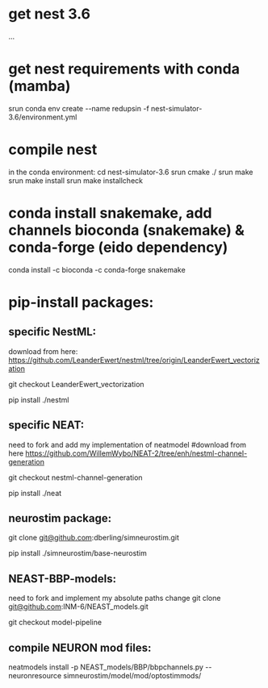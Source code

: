 # get nest 3.6

...

# get nest requirements with conda (mamba)

srun conda env create --name redupsin -f nest-simulator-3.6/environment.yml

# compile nest

in the conda environment:
cd nest-simulator-3.6
srun cmake ./
srun make
srun make install
srun make installcheck

# conda install snakemake, add channels bioconda (snakemake) & conda-forge (eido dependency)

conda install -c bioconda -c conda-forge snakemake

# pip-install packages:

## specific NestML:

download from here: https://github.com/LeanderEwert/nestml/tree/origin/LeanderEwert_vectorization

git checkout LeanderEwert_vectorization

pip install ./nestml

## specific NEAT:

need to fork and add my implementation of neatmodel
#download from here https://github.com/WillemWybo/NEAT-2/tree/enh/nestml-channel-generation

git checkout nestml-channel-generation

pip install ./neat

## neurostim package:

git clone git@github.com:dberling/simneurostim.git

pip install ./simneurostim/base-neurostim

## NEAST-BBP-models:

need to fork and implement my absolute paths change
git clone git@github.com:INM-6/NEAST_models.git

git checkout model-pipeline

## compile NEURON mod files:

neatmodels install -p NEAST_models/BBP/bbpchannels.py --neuronresource simneurostim/model/mod/optostimmods/
